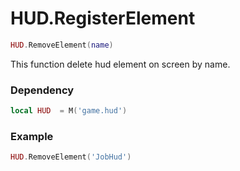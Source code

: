 # HUD.RegisterElement

```lua
HUD.RemoveElement(name)
```
This function delete hud element on screen by name.

### Dependency
```lua
local HUD  = M('game.hud')
```


### Example
```lua
HUD.RemoveElement('JobHud')
```

